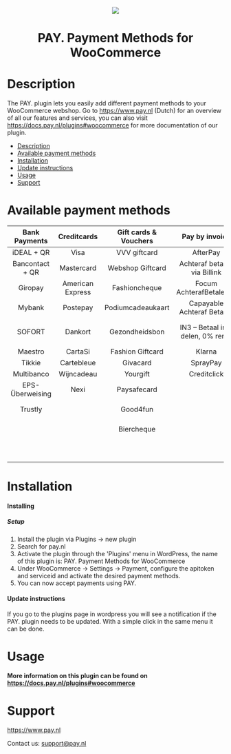 <p align="center">
    <img src="https://www.pay.nl/uploads/1/brands/main_logo.png" />
  </p>
  <h1 align="center">PAY. Payment Methods for WooCommerce</h1>
  
  # Description
  
  The PAY. plugin lets you easily add different payment methods to your WooCommerce webshop. Go to https://www.pay.nl (Dutch) for an overview of all our features and services, you can also visit https://docs.pay.nl/plugins#woocommerce for more documentation of our plugin.
  
  - [Description](#description)
  - [Available payment methods](#available-payment-methods)
  - [Installation](#installation)
  - [Update instructions](#update-instructions)
  - [Usage](#usage)
  - [Support](#support)
  
  # Available payment methods
  
  Bank Payments  |   Creditcards    | Gift cards & Vouchers | Pay by invoice | Others | 
  :-----------: |:----------------:| :-----------: | :-----------: | :-----------: |
  iDEAL + QR |       Visa       | VVV giftcard | AfterPay | Paypal
  Bancontact + QR |    Mastercard    | Webshop Giftcard | Achteraf betalen via Billink | Wechat Pay
  Giropay | American Express | Fashioncheque | Focum AchterafBetalen.nl | Amazon Pay
  Mybank |     Postepay     | Podiumcadeaukaart | Capayable Achteraf Betalen | Cashly
  SOFORT |     Dankort      | Gezondheidsbon | IN3 – Betaal in 3 delen, 0% rente | Instore payments (PIN)
  Maestro |     CartaSi      | Fashion Giftcard | Klarna | Przelewy24
  Tikkie |    Cartebleue    | Givacard | SprayPay | Apple Pay
  Multibanco |    Wijncadeau    | Yourgift | Creditclick | Payconiq
  EPS-Überweising |       Nexi       | Paysafecard |  | Alipay
  Trustly |                  | Good4fun  |  | Phone payments
   |  |                  | Biercheque |  | Manual transfer
   |  |                  |  |  | Incasso
   |  |                  |  |  | Google Pay
  
  # Installation
  #### Installing
  
  
  ##### Setup
  
  1. Install the plugin via Plugins -> new plugin
  2. Search for pay.nl
  3. Activate the plugin through the 'Plugins' menu in WordPress, the name of this plugin is: PAY. Payment Methods for WooCommerce
  4. Under WooCommerce -> Settings -> Payment, configure the apitoken and serviceid and activate the desired payment methods.
  5. You can now accept payments using PAY.
  
  #### Update instructions

  If you go to the plugins page in wordpress you will see a notification if the PAY. plugin needs to be updated. With a simple click in the same menu it can be done.
  
  # Usage
  
  **More information on this plugin can be found on https://docs.pay.nl/plugins#woocommerce**
  
  # Support
  https://www.pay.nl
  
  Contact us: support@pay.nl
